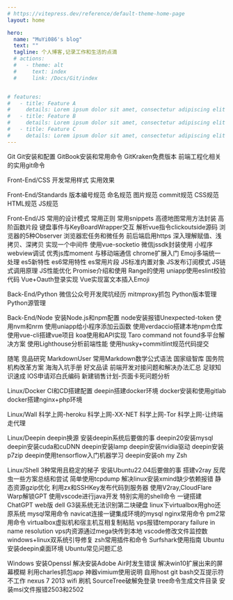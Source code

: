 ```yaml
---
# https://vitepress.dev/reference/default-theme-home-page
layout: home

hero:
  name: "MuYi086's blog"
  text: ""
  tagline: 个人博客,记录工作和生活的点滴
  # actions:
  #   - theme: alt
  #     text: index
  #     link: /Docs/Git/index


# features:
#   - title: Feature A
#     details: Lorem ipsum dolor sit amet, consectetur adipiscing elit
#   - title: Feature B
#     details: Lorem ipsum dolor sit amet, consectetur adipiscing elit
#   - title: Feature C
#     details: Lorem ipsum dolor sit amet, consectetur adipiscing elit
---
```

<script setup>
import { ref } from 'vue'
const rowWrapVal = ref(true)
</script>

<!-- Git -->
<a-divider orientation="left">Git</a-divider>
<a-row justify="start">
  <a-button href="/Docs/Git/Git安装和配置">Git安装和配置</a-button>
  <a-button href="/Docs/Git/GitBook安装和常用命令">GitBook安装和常用命令</a-button>
  <a-button href="/Docs/Git/GitKraken免费版本">GitKraken免费版本</a-button>
  <a-button href="/Docs/Git/前端工程化相关的实用git命令">前端工程化相关的实用git命令</a-button>
</a-row>

<!-- Front-End/CSS -->
<a-divider orientation="left">Front-End/CSS</a-divider>
<a-row justify="start">
  <a-button href="/Docs/Front-End/CSS/开发常用样式">开发常用样式</a-button>
  <a-button href="/Docs/Front-End/CSS/实用效果">实用效果</a-button>
</a-row>

<!-- Front-End/Standards -->
<a-divider orientation="left">Front-End/Standards</a-divider>
<a-row justify="start">
  <a-button href="/Docs/Front-End/Standards/版本编号规范">版本编号规范</a-button>
  <a-button href="/Docs/Front-End/Standards/命名规范">命名规范</a-button>
  <a-button href="/Docs/Front-End/Standards/图片规范">图片规范</a-button>
  <a-button href="/Docs/Front-End/Standards/commit规范">commit规范</a-button>
  <a-button href="/Docs/Front-End/Standards/CSS规范">CSS规范</a-button>
  <a-button href="/Docs/Front-End/Standards/HTML规范">HTML规范</a-button>
  <a-button href="/Docs/Front-End/Standards/JS规范">JS规范</a-button>
</a-row>

<!-- Front-End/JS -->
<a-divider orientation="left">Front-End/JS</a-divider>
<a-row justify="start">
  <a-button href="/Docs/Front-End/JS/常用的设计模式">常用的设计模式</a-button>
  <a-button href="/Docs/Front-End/JS/常用正则">常用正则</a-button>
  <a-button href="/Docs/Front-End/JS/常用snippets">常用snippets</a-button>
  <a-button href="/Docs/Front-End/JS/高德地图常用方法封装">高德地图常用方法封装</a-button>
  <a-button href="/Docs/Front-End/JS/高阶函数片段">高阶函数片段</a-button>
  <a-button href="/Docs/Front-End/JS/键盘事件与KeyBoardWrapper交互">键盘事件与KeyBoardWrapper交互</a-button>
  <a-button href="/Docs/Front-End/JS/解析vue指令clickoutside源码">解析vue指令clickoutside源码</a-button>
  <a-button href="/Docs/Front-End/JS/浏览器的5种Observer">浏览器的5种Observer</a-button>
  <a-button href="/Docs/Front-End/JS/浏览器宏任务和微任务">浏览器宏任务和微任务</a-button>
  <a-button href="/Docs/Front-End/JS/前后端启用https">前后端启用https</a-button>
  <a-button href="/Docs/Front-End/JS/深入理解赋值、浅拷贝、深拷贝">深入理解赋值、浅拷贝、深拷贝</a-button>
  <a-button href="/Docs/Front-End/JS/实现一个中间件">实现一个中间件</a-button>
  <a-button href="/Docs/Front-End/JS/使用vue-socketio">使用vue-socketio</a-button>
  <a-button href="/Docs/Front-End/JS/微信jssdk封装使用">微信jssdk封装使用</a-button>
  <a-button href="/Docs/Front-End/JS/小程序webview调试">小程序webview调试</a-button>
  <a-button href="/Docs/Front-End/JS/优秀js库moment">优秀js库moment</a-button>
  <a-button href="/Docs/Front-End/JS/与移动端通信">与移动端通信</a-button>
  <a-button href="/Docs/Front-End/JS/chrome扩展入门">chrome扩展入门</a-button>
  <a-button href="/Docs/Front-End/JS/Emoji多端统一处理">Emoji多端统一处理</a-button>
  <a-button href="/Docs/Front-End/JS/es5新特性">es5新特性</a-button>
  <a-button href="/Docs/Front-End/JS/es6常用特性">es6常用特性</a-button>
  <a-button href="/Docs/Front-End/JS/es常用片段">es常用片段</a-button>
  <a-button href="/Docs/Front-End/JS/JS标准内置对象">JS标准内置对象</a-button>
  <a-button href="/Docs/Front-End/JS/JS发布订阅模式">JS发布订阅模式</a-button>
  <a-button href="/Docs/Front-End/JS/JS链式调用原理">JS链式调用原理</a-button>
  <a-button href="/Docs/Front-End/JS/JS性能优化">JS性能优化</a-button>
  <a-button href="/Docs/Front-End/JS/Promise介绍和使用">Promise介绍和使用</a-button>
  <a-button href="/Docs/Front-End/JS/Range的使用">Range的使用</a-button>
  <a-button href="/Docs/Front-End/JS/uniapp使用eslint校验代码">uniapp使用eslint校验代码</a-button>
  <a-button href="/Docs/Front-End/JS/Vue+Oauth登录实现">Vue+Oauth登录实现</a-button>
  <a-button href="/Docs/Front-End/JS/Vue实现富文本插入Emoji">Vue实现富文本插入Emoji</a-button>
</a-row>

<!-- Back-End/Python -->
<a-divider orientation="left">Back-End/Python</a-divider>
<a-row justify="start">
  <a-button href="/Docs/Back-End/Python/微信公众号开发爬坑经历">微信公众号开发爬坑经历</a-button>
  <a-button href="/Docs/Back-End/Python/mitmproxy抓包">mitmproxy抓包</a-button>
  <a-button href="/Docs/Back-End/Python/Python版本管理">Python版本管理</a-button>
  <a-button href="/Docs/Back-End/Python/Python源管理">Python源管理</a-button>
</a-row>

<!-- Back-End/Node -->
<a-divider orientation="left">Back-End/Node</a-divider>
<a-row justify="start">
  <a-button href="/Docs/Back-End/Node/安装Node.js和npm配置">安装Node.js和npm配置</a-button>
  <a-button href="/Docs/Back-End/Node/node安装报错Unexpected-token">node安装报错Unexpected-token</a-button>
  <a-button href="/Docs/Back-End/Node/使用nvm和nrm">使用nvm和nrm</a-button>
  <a-button href="/Docs/Back-End/Node/使用uniapp给小程序添加云函数">使用uniapp给小程序添加云函数</a-button>
  <a-button href="/Docs/Back-End/Node/使用verdaccio搭建本地npm仓库">使用verdaccio搭建本地npm仓库</a-button>
  <a-button href="/Docs/Back-End/Node/使用vue-cli搭建vue项目">使用vue-cli搭建vue项目</a-button>
  <a-button href="/Docs/Back-End/Node/koa使用和API实现">koa使用和API实现</a-button>
  <a-button href="/Docs/Back-End/Node/Taro command not found多平台解决方案">Taro command not found多平台解决方案</a-button>
  <a-button href="/Docs/Back-End/Node/使用Lighthouse分析前端性能">使用Lighthouse分析前端性能</a-button>
  <a-button href="/Docs/Back-End/Node/使用husky+commitlint规范代码提交">使用husky+commitlint规范代码提交</a-button>
</a-row>

<!-- Essay -->
<a-divider orientation="left">随笔</a-divider>
<a-row justify="start">
  <a-button href="/Docs/Essay/竞品研究">竞品研究</a-button>
  <a-button href="/Docs/Essay/MarkdownUser">MarkdownUser</a-button>
  <a-button href="/Docs/Essay/常用Markdown数学公式语法">常用Markdown数学公式语法</a-button>
  <a-button href="/Docs/Essay/国家级智库">国家级智库</a-button>
  <a-button href="/Docs/Essay/国务院机构改革方案">国务院机构改革方案</a-button>
  <a-button href="/Docs/Essay/海淘入坑手册">海淘入坑手册</a-button>
  <a-button href="/Docs/Essay/好文品读">好文品读</a-button>
  <a-button href="/Docs/Essay/前端开发对接问题和解决办法汇总">前端开发对接问题和解决办法汇总</a-button>
  <a-button href="/Docs/Essay/足球知识速成">足球知识速成</a-button>
  <a-button href="/Docs/Essay/IOS申请邓白氏编码">IOS申请邓白氏编码</a-button>
  <a-button href="/Docs/Essay/新建销售计划-页面卡死问题分析">新建销售计划-页面卡死问题分析</a-button>
</a-row>

<!-- Linux/Docker -->
<a-divider orientation="left">Linux/Docker</a-divider>
<a-row justify="start">
  <a-button href="/Docs/Linux/Docker/CI和CD搭建配置">CI和CD搭建配置</a-button>
  <a-button href="/Docs/Linux/Docker/deepin搭建docker环境">deepin搭建docker环境</a-button>
  <a-button href="/Docs/Linux/Docker/docker安装和使用gitlab">docker安装和使用gitlab</a-button>
  <a-button href="/Docs/Linux/Docker/docker搭建nginx+php环境">docker搭建nginx+php环境</a-button>
</a-row>

<!-- Linux/Wall -->
<a-divider orientation="left">Linux/Wall</a-divider>
<a-row justify="start">
  <a-button href="/Docs/Linux/Wall/科学上网-heroku">科学上网-heroku</a-button>
  <a-button href="/Docs/Linux/Wall/科学上网-XX-NET">科学上网-XX-NET</a-button>
  <a-button href="/Docs/Linux/Wall/科学上网-Tor">科学上网-Tor</a-button>
  <a-button href="/Docs/Linux/Wall/科学上网-让终端走代理">科学上网-让终端走代理</a-button>
</a-row>

<!-- Linux/Deepin -->
<a-divider orientation="left">Linux/Deepin</a-divider>
<a-row justify="start">
  <a-button href="/Docs/Linux/Deepin/deepin换源">deepin换源</a-button>
  <a-button href="/Docs/Linux/Deepin/安装deepin系统后要做的事">安装deepin系统后要做的事</a-button>
  <a-button href="/Docs/Linux/Deepin/deepin20安装mysql">deepin20安装mysql</a-button>
  <a-button href="/Docs/Linux/Deepin/deepin安装cuda和cuDNN">deepin安装cuda和cuDNN</a-button>
  <a-button href="/Docs/Linux/Deepin/deepin安装lamp">deepin安装lamp</a-button>
  <a-button href="/Docs/Linux/Deepin/deepin安装nvidia驱动">deepin安装nvidia驱动</a-button>
  <a-button href="/Docs/Linux/Deepin/deepin安装p7zip">deepin安装p7zip</a-button>
  <a-button href="/Docs/Linux/Deepin/deepin使用tensorflow入门机器学习">deepin使用tensorflow入门机器学习</a-button>
  <a-button href="/Docs/Linux/Deepin/deepin安装oh my Zsh">deepin安装oh my Zsh</a-button>
</a-row>

<!-- Linux/Shell -->
<a-divider orientation="left">Linux/Shell</a-divider>
<a-row justify="start">
  <a-button href="/Docs/Linux/Shell/3种常用且稳定的梯子">3种常用且稳定的梯子</a-button>
  <a-button href="/Docs/Linux/Shell/安装Ubuntu22.04后要做的事">安装Ubuntu22.04后要做的事</a-button>
  <a-button href="/Docs/Linux/Shell/搭建v2ray">搭建v2ray</a-button>
  <a-button href="/Docs/Linux/Shell/反爬虫一些方案总结和尝试">反爬虫一些方案总结和尝试</a-button>
  <a-button href="/Docs/Linux/Shell/简单使用tcpdump">简单使用tcpdump</a-button>
  <a-button href="/Docs/Linux/Shell/解决linux安装xmind缺少依赖报错">解决linux安装xmind缺少依赖报错</a-button>
  <a-button href="/Docs/Linux/Shell/静态资源gzip优化">静态资源gzip优化</a-button>
  <a-button href="/Docs/Linux/Shell/利用zx和SSHKey发布代码到服务器">利用zx和SSHKey发布代码到服务器</a-button>
  <a-button href="/Docs/Linux/Shell/使用V2ray,CloudFlare Warp解锁GPT">使用V2ray,CloudFlare Warp解锁GPT</a-button>
  <a-button href="/Docs/Linux/Shell/使用vscode进行java开发">使用vscode进行java开发</a-button>
  <a-button href="/Docs/Linux/Shell/特别实用的shell命令">特别实用的shell命令</a-button>
  <a-button href="/Docs/Linux/Shell/一键搭建ChatGPT web版">一键搭建ChatGPT web版</a-button>
  <a-button href="/Docs/Linux/Shell/dell G3装系统无法识别第二块硬盘">dell G3装系统无法识别第二块硬盘</a-button>
  <a-button href="/Docs/Linux/Shell/linux下virtualbox用gho还原系统">linux下virtualbox用gho还原系统</a-button>
  <a-button href="/Docs/Linux/Shell/mysql常用命令">mysql常用命令</a-button>
  <a-button href="/Docs/Linux/Shell/navicat连接一键集成环境的mysql">navicat连接一键集成环境的mysql</a-button>
  <a-button href="/Docs/Linux/Shell/nginx常用命令">nginx常用命令</a-button>
  <a-button href="/Docs/Linux/Shell/pm2常用命令">pm2常用命令</a-button>
  <a-button href="/Docs/Linux/Shell/virtualbox虚拟机和宿主机互相复制粘贴">virtualbox虚拟机和宿主机互相复制粘贴</a-button>
  <a-button href="/Docs/Linux/Shell/vps报错temporary failure in name resolution">vps报错temporary failure in name resolution</a-button>
  <a-button href="/Docs/Linux/Shell/vps内资源通过mega快传到本地">vps内资源通过mega快传到本地</a-button>
  <a-button href="/Docs/Linux/Shell/vscode修改文件监控数">vscode修改文件监控数</a-button>
  <a-button href="/Docs/Linux/Shell/windows+linux双系统引导修复">windows+linux双系统引导修复</a-button>
  <a-button href="/Docs/Linux/Shell/zsh常用插件和命令">zsh常用插件和命令</a-button>
  <a-button href="/Docs/Linux/Shell/Surfshark使用指南">Surfshark使用指南</a-button>
  <a-button href="/Docs/Linux/Shell/Ubuntu安装deepin桌面环境">Ubuntu安装deepin桌面环境</a-button>
  <a-button href="/Docs/Linux/Shell/Ubuntu常见问题汇总">Ubuntu常见问题汇总</a-button>
</a-row>

<!-- Windows -->
<a-divider orientation="left">Windows</a-divider>
<a-row justify="start" :wrap="rowWrapVal.value">
  <a-button href="/Docs/Windows/安装Openssl">安装Openssl</a-button>
  <a-button href="/Docs/Windows/解决安装Adobe Air时发生错误">解决安装Adobe Air时发生错误</a-button>
  <a-button href="/Docs/Windows/解决win10扩展出来的屏幕模糊">解决win10扩展出来的屏幕模糊</a-button>
  <a-button href="/Docs/Windows/利用charles抓包app">利用charles抓包app</a-button>
  <a-button href="/Docs/Windows/神器vimium使用说明">神器vimium使用说明</a-button>
  <a-button href="/Docs/Windows/自用host">自用host</a-button>
  <a-button href="/Docs/Windows/git bash交互提示符不工作">git bash交互提示符不工作</a-button>
  <a-button href="/Docs/Windows/nexus 7 2013 wifi 刷机">nexus 7 2013 wifi 刷机</a-button>
  <a-button href="/Docs/Windows/SourceTree破解免登录">SourceTree破解免登录</a-button>
  <a-button href="/Docs/Windows/tree命令生成文件目录">tree命令生成文件目录</a-button>
  <a-button href="/Docs/Windows/安装msi文件报错2503和2502">安装msi文件报错2503和2502</a-button>
</a-row>

